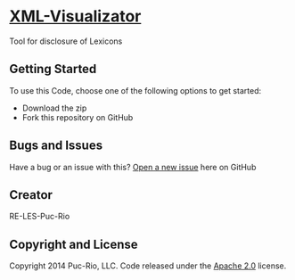 # [XML-Visualizator](http://nitanilla.com/visualizer)  

Tool for disclosure of Lexicons

## Getting Started

To use this Code, choose one of the following options to get started:
* Download the zip
* Fork this repository on GitHub

## Bugs and Issues

Have a bug or an issue with this? [Open a new issue](https://github.com/ekalmentero/XML-visualization/issues) here on GitHub 

## Creator

RE-LES-Puc-Rio


## Copyright and License

Copyright 2014 Puc-Rio, LLC. Code released under the [Apache 2.0](https://github.com/ekalmentero/XML-visualization/blob/master/LICENSE) license.
